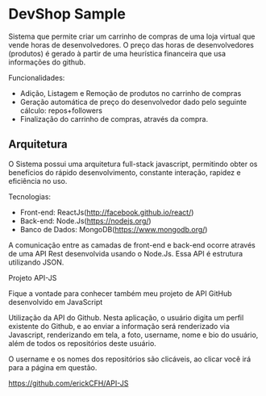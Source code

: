 DevShop Sample
========

Sistema que permite criar um carrinho de compras de uma loja virtual que vende horas de desenvolvedores. O preço das horas de desenvolvedores (produtos) é gerado à partir de uma heurística financeira que usa informações do github.

Funcionalidades:
* Adição, Listagem e Remoção de produtos no carrinho de compras
* Geração automática de preço do desenvolvedor dado pelo seguinte cálculo: repos+followers
* Finalização do carrinho de compras, através da compra.

Arquitetura
-----

O Sistema possui uma arquitetura full-stack javascript, permitindo obter os benefícios do rápido desenvolvimento, constante interação, rapidez e eficiência no uso. 

Tecnologias:
* Front-end: ReactJs(http://facebook.github.io/react/)
* Back-end: Node.Js(https://nodejs.org/)
* Banco de Dados: MongoDB(https://www.mongodb.org/)

A comunicação entre as camadas de front-end e back-end ocorre através de uma API Rest desenvolvida usando o Node.Js. Essa API é estrutura utilizando JSON.

Projeto API-JS

Fique a vontade para conhecer também meu projeto de API GitHub desenvolvido em JavaScript 

Utilização da API do Github.
Nesta aplicação, o usuário digita um perfil existente do Github, e ao enviar a informação será renderizado via Javascript, renderizando em tela, a foto, username, nome e bio do usuário, além de todos os repositórios deste usuário.

O username e os nomes dos repositórios são clicáveis, ao clicar você irá para a página em questão.

https://github.com/erickCFH/API-JS



